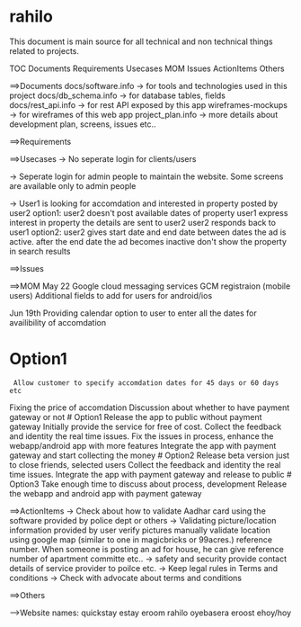 # rahilo

This document is main source for all technical and non technical things related to projects.

TOC
Documents
Requirements
Usecases
MOM
Issues
ActionItems
Others


==>Documents
docs/software.info -> for tools and technologies used in this project
docs/db_schema.info -> for database tables, fields
docs/rest_api.info -> for rest API exposed by this app
wireframes-mockups -> for wireframes of this web app
project_plan.info -> more details about development plan, screens, issues etc..
 
==>Requirements

==>Usecases
-> No seperate login for clients/users

-> Seperate login for admin people to maintain the website.
  Some screens are available only to admin people
    
-> User1 is looking for accomdation and interested in property posted by user2
  option1: user2 doesn't post available dates of property
        user1 express interest in property
        the details are sent to user2
        user2 responds back to user1
    option2: user2 gives start date and end date
        between dates the ad is active.
        after the end date the ad becomes inactive
        don't show the property in search results

==>Issues

==>MOM
May 22
    Google cloud messaging services
    GCM registraion  (mobile users)
    Additional fields to add for users for android/ios

Jun 19th
   Providing calendar option to user to enter all the dates for availibility of accomdation
   # Option1
     Allow customer to specify accomdation dates for 45 days or 60 days etc
   
   Fixing the price of accomdation
   Discussion about whether to have payment gateway or not
    # Option1
      Release the app to public without payment gateway
      Initially provide the service for free of cost. 
      Collect the feedback and identity the real time issues.
      Fix the issues in process, enhance the webapp/android app with more features
      Integrate the app with payment gateway and start collecting the money
    # Option2
      Release beta version just to close friends, selected users
      Collect the feedback and identity the real time issues.
      Integrate the app with payment gateway and release to public
    # Option3
      Take enough time to discuss about process, development
      Release the webapp and android app with payment gateway
      
      
      


==>ActionItems
    -> Check about how to validate Aadhar card using the software provided by police dept or others
    -> Validating picture/location information provided by user
            verify pictures manually
            validate location using google map (similar to one in magicbricks or 99acres.)
            reference number. When someone is posting an ad for house, he can give reference number of apartment committe etc..
    -> safety and security
            provide contact details of service provider to poilce etc.
    -> Keep legal rules in Terms and conditions
    -> Check with advocate about terms and conditions

==>Others


-->Website names:
quickstay
estay
eroom
rahilo
oyebasera
eroost
ehoy/hoy








